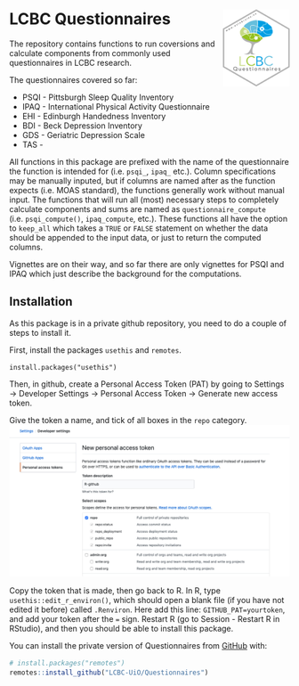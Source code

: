 
<!-- README.md is generated from README.Rmd. Please edit that file -->

# LCBC Questionnaires <img src="man/figures/hex.png" align="right" alt="" width="120" />

<!-- badges: start -->

<!-- badges: end -->

The repository contains functions to run coversions and calculate
components from commonly used questionnaires in LCBC research.

The questionnaires covered so far:

  - PSQI - Pittsburgh Sleep Quality Inventory
  - IPAQ - International Physical Activity Questionnaire
  - EHI - Edinburgh Handedness Inventory
  - BDI - Beck Depression Inventory
  - GDS - Geriatric Depression Scale
  - TAS -

All functions in this package are prefixed with the name of the
questionnaire the function is intended for (i.e. `psqi_`, `ipaq_` etc.).
Column specifications may be manually inputed, but if columns are named
after as the function expects (i.e. MOAS standard), the functions
generally work without manual input. The functions that will run all
(most) necessary steps to completely calculate components and sums are
named as `questionnaire_compute` (i.e. `psqi_compute()`, `ipaq_compute`,
etc.). These functions all have the option to `keep_all` which takes a
`TRUE` or `FALSE` statement on whether the data should be appended to
the input data, or just to return the computed columns.

Vignettes are on their way, and so far there are only vignettes for PSQI
and IPAQ which just describe the background for the computations.

## Installation

As this package is in a private github repository, you need to do a
couple of steps to install it.

First, install the packages `usethis` and `remotes`.

    install.packages("usethis")

Then, in github, create a Personal Access Token (PAT) by going to
Settings -\> Developer Settings -\> Personal Access Token -\> Generate
new access token.

Give the token a name, and tick of all boxes in the `repo` category.
![](man/figures/PAT.png)

Copy the token that is made, then go back to R. In R, type
`usethis::edit_r_environ()`, which should open a blank file (if you have
not edited it before) called `.Renviron`. Here add this line:
`GITHUB_PAT=yourtoken`, and add your token after the `=` sign. Restart R
(go to Session - Restart R in RStudio), and then you should be able to
install this package.

You can install the private version of Questionnaires from
[GitHub](https://github.com/) with:

``` r
# install.packages("remotes")
remotes::install_github("LCBC-UiO/Questionnaires")
```
